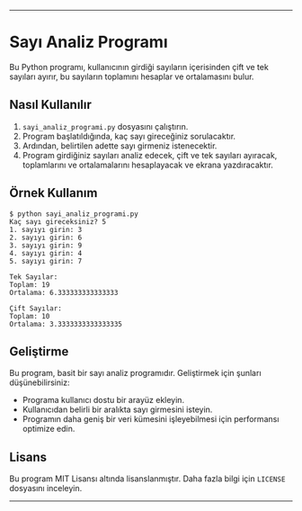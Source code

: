 
---

# Sayı Analiz Programı

Bu Python programı, kullanıcının girdiği sayıların içerisinden çift ve tek sayıları ayırır, bu sayıların toplamını hesaplar ve ortalamasını bulur.

## Nasıl Kullanılır

1. `sayi_analiz_programi.py` dosyasını çalıştırın.
2. Program başlatıldığında, kaç sayı gireceğiniz sorulacaktır.
3. Ardından, belirtilen adette sayı girmeniz istenecektir.
4. Program girdiğiniz sayıları analiz edecek, çift ve tek sayıları ayıracak, toplamlarını ve ortalamalarını hesaplayacak ve ekrana yazdıracaktır.

## Örnek Kullanım

```
$ python sayi_analiz_programi.py
Kaç sayı gireceksiniz? 5
1. sayıyı girin: 3
2. sayıyı girin: 6
3. sayıyı girin: 9
4. sayıyı girin: 4
5. sayıyı girin: 7

Tek Sayılar:
Toplam: 19
Ortalama: 6.333333333333333

Çift Sayılar:
Toplam: 10
Ortalama: 3.3333333333333335
```

## Geliştirme

Bu program, basit bir sayı analiz programıdır. Geliştirmek için şunları düşünebilirsiniz:

- Programa kullanıcı dostu bir arayüz ekleyin.
- Kullanıcıdan belirli bir aralıkta sayı girmesini isteyin.
- Programın daha geniş bir veri kümesini işleyebilmesi için performansı optimize edin.

## Lisans

Bu program MIT Lisansı altında lisanslanmıştır. Daha fazla bilgi için `LICENSE` dosyasını inceleyin.

---
